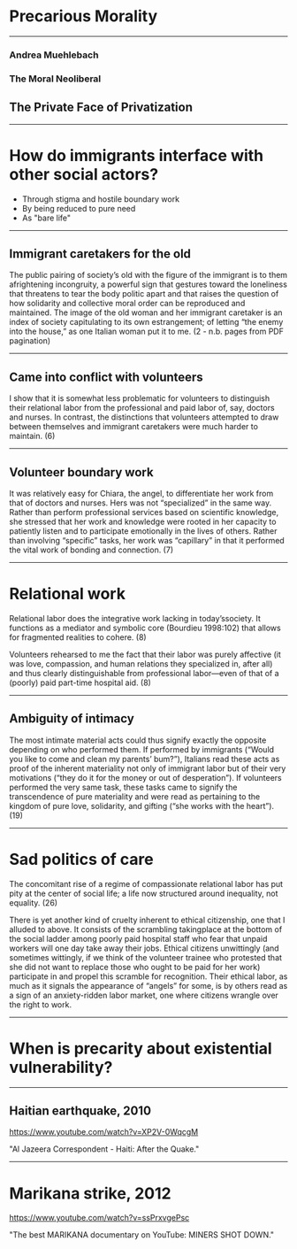 # Precarious Morality

---

### Andrea Muehlebach

### The Moral Neoliberal

## The Private Face of Privatization

---

# How do immigrants interface with other social actors?

- Through stigma and hostile boundary work
- By being reduced to pure need 
- As "bare life"

---

## Immigrant caretakers for the old

The public pairing of society’s old with the  figure of the immigrant is to them afrightening incongruity, a powerful sign that gestures toward the loneliness that threatens to tear the body politic apart and that raises the question of how solidarity and collective moral order can be reproduced and maintained. The image of the old woman and her immigrant caretaker is an index of society capitulating to its own estrangement; of letting “the enemy into the house,” as one Italian woman put it to me. (2 - n.b. pages from PDF pagination)

---

## Came into conflict with volunteers

I show that it is somewhat less problematic for volunteers to distinguish their relational labor from the professional and paid labor of, say, doctors and nurses. In contrast, the distinctions that volunteers attempted to draw between themselves and immigrant caretakers were much harder to maintain. (6)

---

## Volunteer boundary work

It was relatively easy for Chiara, the angel, to differentiate her work from that of doctors and nurses. Hers was not “specialized” in the same way. Rather than perform professional services based on scientific knowledge, she stressed that her work and knowledge were rooted in her capacity to patiently listen and to participate emotionally in the lives of others. Rather than involving “specific” tasks, her work was “capillary” in that it performed the vital work of bonding and connection. (7)

--- 

# Relational work

Relational labor does the integrative work lacking in today’ssociety.  It  functions  as  a  mediator  and  symbolic  core  (Bourdieu  1998:102) that allows for fragmented realities to cohere. (8)

Volunteers rehearsed to me the fact that their labor was purely affective (it was love, compassion, and human relations they specialized in, after all) and thus clearly distinguishable from professional labor—even of that of a (poorly) paid part-time hospital aid. (8)

---

## Ambiguity of intimacy

The most intimate material acts could thus signify exactly the opposite depending on who performed them. If performed by immigrants (“Would you like to come and clean my parents’ bum?”), Italians read these acts as proof of the inherent materiality not only of immigrant labor but of their very motivations (“they do it for the money or out of desperation”). If volunteers performed the very same task, these tasks came to signify the transcendence of pure materiality and were read as pertaining to the kingdom of pure love, solidarity, and gifting (“she works with the heart”). (19)

---

# Sad politics of care

The concomitant rise  of  a  regime  of  compassionate  relational  labor  has  put  pity  at  the center of social life; a life now structured around inequality, not equality. (26)

There is yet another kind of cruelty inherent to ethical citizenship, one that I alluded to above. It consists of the scrambling takingplace at the bottom of the social ladder among poorly paid hospital staff who fear that unpaid workers will one day take away their jobs. Ethical citizens unwittingly (and sometimes wittingly, if we think of the volunteer trainee who protested that she did not want to replace those who ought to be paid for her work) participate in and propel this scramble for recognition. Their ethical labor, as much as it signals the appearance of “angels” for some, is by others read as a sign of an  anxiety-ridden labor market, one where citizens wrangle over the right to work.

---


# When is precarity about existential vulnerability?

---

## Haitian earthquake, 2010

https://www.youtube.com/watch?v=XP2V-0WqcgM

"Al Jazeera Correspondent - Haiti: After the Quake."

---

# Marikana strike, 2012

https://www.youtube.com/watch?v=ssPrxvgePsc

"The best MARIKANA documentary on YouTube: MINERS SHOT DOWN."

